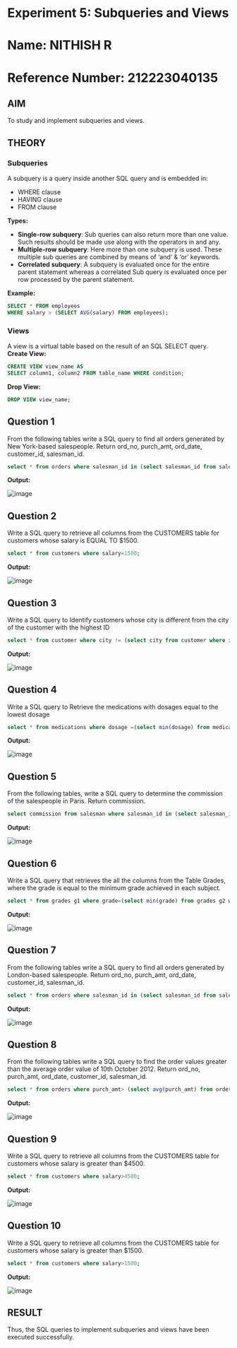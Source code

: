 # Experiment 5: Subqueries and Views
# Name: NITHISH R
# Reference Number: 212223040135
## AIM
To study and implement subqueries and views.

## THEORY

### Subqueries
A subquery is a query inside another SQL query and is embedded in:
- WHERE clause
- HAVING clause
- FROM clause

**Types:**
- **Single-row subquery**:
  Sub queries can also return more than one value. Such results should be made use along with the operators in and any.
- **Multiple-row subquery**:
  Here more than one subquery is used. These multiple sub queries are combined by means of ‘and’ & ‘or’ keywords.
- **Correlated subquery**:
  A subquery is evaluated once for the entire parent statement whereas a correlated Sub query is evaluated once per row processed by the parent statement.

**Example:**
```sql
SELECT * FROM employees
WHERE salary > (SELECT AVG(salary) FROM employees);
```
### Views
A view is a virtual table based on the result of an SQL SELECT query.
**Create View:**
```sql
CREATE VIEW view_name AS
SELECT column1, column2 FROM table_name WHERE condition;
```
**Drop View:**
```sql
DROP VIEW view_name;
```

**Question 1**
--
From the following tables write a SQL query to find all orders generated by New York-based salespeople. Return ord_no, purch_amt, ord_date, customer_id, salesman_id.
```sql
select * from orders where salesman_id in (select salesman_id from salesman where city="New York");
```

**Output:**

![image](https://github.com/user-attachments/assets/19d238ca-9c30-4997-9059-5c133735c949)

**Question 2**
---
Write a SQL query to retrieve all columns from the CUSTOMERS table for customers whose salary is EQUAL TO $1500.
```sql
select * from customers where salary=1500;
```

**Output:**

![image](https://github.com/user-attachments/assets/141645bb-ef8e-42e1-9b04-dd6e5f0f7fc8)

**Question 3**
---
Write a SQL query to Identify customers whose city is different from the city of the customer with the highest ID

```sql
select * from customer where city != (select city from customer where id=(select max(id) from customer));
```

**Output:**

![image](https://github.com/user-attachments/assets/c3cf9089-b2f8-4469-a8e4-e8867492951b)

**Question 4**
---
Write a SQL query to Retrieve the medications with dosages equal to the lowest dosage
```sql
select * from medications where dosage =(select min(dosage) from medications);
```

**Output:**

![image](https://github.com/user-attachments/assets/cd479340-e517-47cf-a1e7-3620b96ef718)

**Question 5**
---
From the following tables, write a SQL query to determine the commission of the salespeople in Paris. Return commission.
```sql
select commission from salesman where salesman_id in (select salesman_id from customer where city="Paris" );
```

**Output:**

![image](https://github.com/user-attachments/assets/0d7a9cc8-4c94-4d03-a2ad-f78734324e20)

**Question 6**
---
Write a SQL query that retrieves the all the columns from the Table Grades, where the grade is equal to the minimum grade achieved in each subject.

```sql
select * from grades g1 where grade=(select min(grade) from grades g2 where g2.subject=g1.subject);

```

**Output:**

![image](https://github.com/user-attachments/assets/793804a3-06c3-4148-9d29-6bf725d137fb)

**Question 7**
---
From the following tables write a SQL query to find all orders generated by London-based salespeople. Return ord_no, purch_amt, ord_date, customer_id, salesman_id.

```sql
select * from orders where salesman_id in (select salesman_id from salesman where city="London");
```

**Output:**

![image](https://github.com/user-attachments/assets/52cde73b-e250-4b87-8f74-68057600aebb)


**Question 8**
---
From the following tables write a SQL query to find the order values greater than the average order value of 10th October 2012. Return ord_no, purch_amt, ord_date, customer_id, salesman_id.

```sql
select * from orders where purch_amt> (select avg(purch_amt) from orders where ord_date="2012-10-10");
```

**Output:**

![image](https://github.com/user-attachments/assets/3d46d885-327e-4c56-b74c-ca1cd7c00ff5)

**Question 9**
---
Write a SQL query to retrieve all columns from the CUSTOMERS table for customers whose salary is greater than $4500.

```sql
select * from customers where salary>4500;
```

**Output:**

![image](https://github.com/user-attachments/assets/9b77c25b-5d80-4c1c-af23-e675ba796d7e)

**Question 10**
---
Write a SQL query to retrieve all columns from the CUSTOMERS table for customers whose salary is greater than $1500.

```sql
select * from customers where salary>1500;
```

**Output:**

![image](https://github.com/user-attachments/assets/50b4f796-2ba4-4a3f-bbf7-a99f9ebc1420)

## RESULT
Thus, the SQL queries to implement subqueries and views have been executed successfully.
